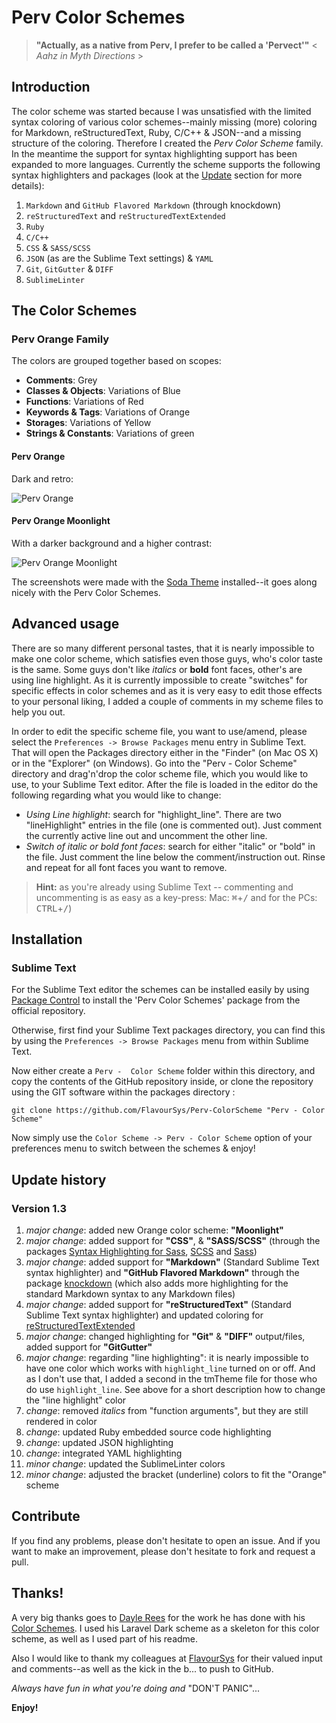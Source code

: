 # Perv Color Schemes

> **"Actually, as a native from Perv, I prefer to be called a 'Pervect'"**  < *Aahz in Myth Directions* >

## Introduction

The color scheme was started because I was unsatisfied with the limited syntax coloring of various color schemes--mainly missing (more) coloring for Markdown, reStructuredText, Ruby, C/C++ &amp; JSON--and a missing structure of the coloring.  Therefore I created the *Perv Color Scheme* family.  In the meantime the support for syntax highlighting support has been expanded to more languages.  Currently the scheme supports the following syntax highlighters and packages (look at the [Update](#update-history) section for more details):

1. `Markdown` and `GitHub Flavored Markdown` (through knockdown)
2. `reStructuredText` and `reStructuredTextExtended`
3. `Ruby`
4. `C/C++`
5. `CSS` &amp; `SASS/SCSS`
6. `JSON` (as are the Sublime Text settings) &amp; `YAML`
7. `Git`, `GitGutter` &amp; `DIFF`
8. `SublimeLinter`


## The Color Schemes

### Perv Orange Family

The colors are grouped together based on scopes:

+ **Comments**: Grey
+ **Classes & Objects**: Variations of Blue
+ **Functions**: Variations of Red
+ **Keywords & Tags**: Variations of Orange
+ **Storages**: Variations of Yellow
+ **Strings & Constants**: Variations of green


#### Perv Orange

Dark and retro:

![Perv Orange](screenshots/perv-orange.png)

#### Perv Orange Moonlight

With a darker background and a higher contrast:

![Perv Orange Moonlight](screenshots/perv-orange-moonlight.png)

The screenshots were made with the [Soda Theme](http://buymeasoda.github.io/soda-theme/) installed--it goes along nicely with the Perv Color Schemes.

## Advanced usage

There are so many different personal tastes, that it is nearly impossible to make one color scheme, which satisfies even those guys, who's color taste is the same.  Some guys don't like *italics* or **bold** font faces, other's are using line highlight.  As it is currently impossible to create "switches" for specific effects in color schemes and as it is very easy to edit those effects to your personal liking, I added a couple of comments in my scheme files to help you out.

In order to edit the specific scheme file, you want to use/amend, please select the `Preferences -> Browse Packages` menu entry in Sublime Text.  That will open the Packages directory either in the "Finder" (on Mac OS X) or in the "Explorer" (on Windows).  Go into the "Perv - Color Scheme" directory and drag'n'drop the color scheme file, which you would like to use, to your Sublime Text editor.  After the file is loaded in the editor do the following regarding what you would like to change:

+ *Using Line highlight*: search for "highlight_line". There are two "lineHighlight" entries in the file (one is commented out). Just comment the currently active line out and uncomment the other line.
+ *Switch of italic or bold font faces*: search for either "italic" or "bold" in the file.  Just comment the line below the comment/instruction out.  Rinse and repeat for all font faces you want to remove.

> **Hint:** as you're already using Sublime Text -- commenting and uncommenting is as easy as a key-press: Mac: <kbd>&#x2318;</kbd>+<kbd>/</kbd> and for the PCs: <kbd>CTRL</kbd>+<kbd>/</kbd>)


## Installation

### Sublime Text

For the Sublime Text editor the schemes can be installed easily by using [Package Control](http://wbond.net/sublime_packages/package_control) to install the 'Perv Color Schemes' package from the official repository.

Otherwise, first find your Sublime Text packages directory, you can find this by using the `Preferences -> Browse Packages` menu from within Sublime Text.

Now either create a `Perv -  Color Scheme` folder within this directory, and copy the contents of the GitHub repository inside, or clone the repository using the GIT software within the packages directory :

    git clone https://github.com/FlavourSys/Perv-ColorScheme "Perv - Color Scheme"

Now simply use the `Color Scheme -> Perv - Color Scheme` option of your preferences menu to switch between the schemes & enjoy!


## Update history

### Version 1.3

1. _major change_: added new Orange color scheme: **"Moonlight"**
2. _major change_: added support for **"CSS"**, &amp; **"SASS/SCSS"** (through the packages [Syntax Highlighting for Sass](https://github.com/P233/Syntax-highlighting-for-Sass), [SCSS](https://github.com/kuroir/SCSS.tmbundle) and [Sass](https://github.com/nathos/sass-textmate-bundle))
3. _major change_: added support for **"Markdown"** (Standard Sublime Text syntax highlighter) and **"GitHub Flavored Markdown"** through the package [knockdown](https://github.com/aziz/knockdown) (which also adds more highlighting for the standard Markdown syntax to any Markdown files)
4. _major change_: added support for **"reStructuredText"** (Standard Sublime Text syntax highlighter) and updated coloring for [reStructuredTextExtended](https://github.com/jhaubrich/Jesse-s-Sublime-Mods)
5. _major change_: changed highlighting for **"Git"** &amp; **"DIFF"** output/files, added support for **"GitGutter"**
6. _major change_: regarding "line highlighting": it is nearly impossible to have one color which works with `highlight_line` turned on or off.  And as I don't use that, I added a second in the tmTheme file for those who do use `highlight_line`. See above for a short description how to change the "line highlight" color
7. _change_: removed *italics* from "function arguments", but they are still rendered in color
8. _change_: updated Ruby embedded source code highlighting
9. _change_: updated JSON highlighting
10. _change_: integrated YAML highlighting
11. _minor change_: updated the SublimeLinter colors
12. _minor change_: adjusted the bracket (underline) colors to fit the "Orange" scheme


## Contribute

If you find any problems, please don't hesitate to open an issue.  And if you want to make an improvement, please don't hesitate to fork and request a pull.


## Thanks!

A very big thanks goes to [Dayle Rees](https://github.com/daylerees) for the work he has done with his [Color Schemes](https://github.com/daylerees/colour-schemes).  I used his Laravel Dark scheme as a skeleton for this color scheme, as well as I used part of his readme.

Also I would like to thank my colleagues at [FlavourSys](http://www.flavoursys.com) for their valued input and comments--as well as the kick in the b... to push to GitHub.

*Always have fun in what you're doing and* "DON'T PANIC"...

**Enjoy!**
